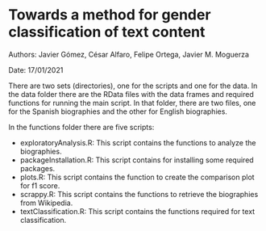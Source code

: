 # Towards a method for gender classification of text content

Authors:  Javier Gómez, César Alfaro, Felipe Ortega, Javier M. Moguerza

Date: 17/01/2021

There are two sets (directories), one for the scripts and one for the data. In the data folder 
there are the RData files with the data frames and required functions for running the main script.
In that folder, there are two files, one for the Spanish biographies and the other for English biographies.

In the functions folder there are five scripts: 
- exploratoryAnalysis.R: This script contains the functions to analyze the biographies.
- packageInstallation.R: This script contains for installing some required packages. 
- plots.R: This script contains the function to create the comparison plot for f1 score.
- scrappy.R: This script contains the functions to retrieve the biographies from Wikipedia.
- textClassification.R: This script contains the functions required for text classification.
